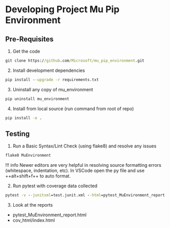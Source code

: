 # Developing Project Mu Pip Environment

## Pre-Requisites

1. Get the code

``` cmd
git clone https://github.com/Microsoft/mu_pip_environment.git
```

2. Install development dependencies

``` cmd
pip install --upgrade -r requirements.txt
```

3. Uninstall any copy of mu_environment

``` cmd
pip uninstall mu_environment
```

4. Install from local source (run command from root of repo)

``` cmd
pip install -e .
```

## Testing

1. Run a Basic Syntax/Lint Check (using flake8) and resolve any issues

``` cmd
flake8 MuEnvironment
```

!!! info
    Newer editors are very helpful in resolving source formatting errors (whitespace, indentation, etc). 
    In VSCode open the py file and use ++alt+shift+f++ to auto format.  

2. Run pytest with coverage data collected

``` cmd
pytest -v --junitxml=test.junit.xml --html=pytest_MuEnvironment_report.html --self-contained-html --cov=MuEnvironment --cov-report html:cov_html --cov-report xml:cov.xml --cov-config .coveragerc
```

3. Look at the reports
  * pytest_MuEnvironment_report.html
  * cov_html/index.html
